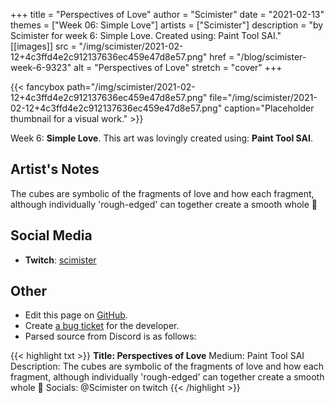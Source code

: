 +++
title =       "Perspectives of Love"
author =      "Scimister"
date =        "2021-02-13"
themes =      ["Week 06: Simple Love"]
artists =     ["Scimister"]
description = "by Scimister for week 6: Simple Love. Created using: Paint Tool SAI."
[[images]]
              src = "/img/scimister/2021-02-12+4c3ffd4e2c912137636ec459e47d8e57.png"
              href = "/blog/scimister-week-6-9323"
              alt = "Perspectives of Love"
              stretch = "cover"
+++


{{< fancybox path="/img/scimister/2021-02-12+4c3ffd4e2c912137636ec459e47d8e57.png" file="/img/scimister/2021-02-12+4c3ffd4e2c912137636ec459e47d8e57.png" caption="Placeholder thumbnail for a visual work." >}}


Week 6: **Simple Love**. This art was lovingly created using: **Paint Tool SAI**.

## Artist's Notes

The cubes are symbolic of the fragments of love and how each fragment, although individually 'rough-edged' can together create a smooth whole 🙂

## Social Media

- **Twitch**: <a href='https://twitch.tv/scimister' target='_blank'>scimister</a>


## Other

- Edit this page on [GitHub](https://github.com/teaminkling/web-refresh/edit/main/content/blog/scimister-week-6-9323.md).
- Create [a bug ticket](https://github.com/teaminkling/web-refresh/issues/new?assignees=&labels=bug&template=problem-report.md&title=) for the developer.
- Parsed source from Discord is as follows:

{{< highlight txt >}}
**Title: Perspectives of Love**
Medium: Paint Tool SAI
Description: The cubes are symbolic of the fragments of love and how each fragment, although individually 'rough-edged' can together create a smooth whole 🙂 
Socials: @Scimister on twitch
{{< /highlight >}}